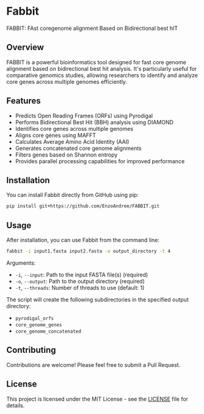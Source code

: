 # Fabbit

FABBIT: FAst coregenome alignment Based on Bidirectional best hIT

## Overview

FABBIT is a powerful bioinformatics tool designed for fast core genome alignment based on bidirectional best hit analysis. It's particularly useful for comparative genomics studies, allowing researchers to identify and analyze core genes across multiple genomes efficiently.

## Features

- Predicts Open Reading Frames (ORFs) using Pyrodigal
- Performs Bidirectional Best Hit (BBH) analysis using DIAMOND
- Identifies core genes across multiple genomes
- Aligns core genes using MAFFT
- Calculates Average Amino Acid Identity (AAI)
- Generates concatenated core genome alignments
- Filters genes based on Shannon entropy
- Provides parallel processing capabilities for improved performance

## Installation

You can install Fabbit directly from GitHub using pip:

```bash
pip install git+https://github.com/EnzoAndree/FABBIT.git
```

## Usage

After installation, you can use Fabbit from the command line:

```bash
fabbit -i input1.fasta input2.fasta -o output_directory -t 4
```

Arguments:
- `-i`, `--input`: Path to the input FASTA file(s) (required)
- `-o`, `--output`: Path to the output directory (required)
- `-t`, `--threads`: Number of threads to use (default: 1)

The script will create the following subdirectories in the specified output directory:
- `pyrodigal_orfs`
- `core_genome_genes`
- `core_genome_concatenated`

## Contributing

Contributions are welcome! Please feel free to submit a Pull Request.

## License

This project is licensed under the MIT License - see the [LICENSE](LICENSE) file for details.